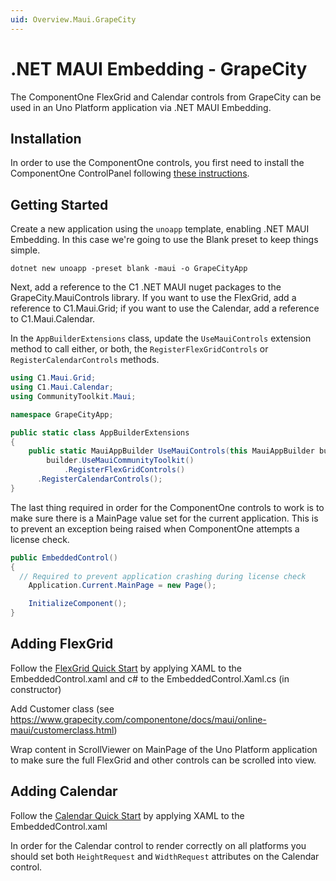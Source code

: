 ```yaml
---
uid: Overview.Maui.GrapeCity
---
```

# .NET MAUI Embedding - GrapeCity

The ComponentOne FlexGrid and Calendar controls from GrapeCity can be used in an Uno Platform application via .NET MAUI Embedding. 

## Installation

In order to use the ComponentOne controls, you first need to install the ComponentOne ControlPanel following [these instructions](https://www.grapecity.com/componentone/docs/maui/online-maui/get-started.html).

## Getting Started

Create a new application using the `unoapp` template, enabling .NET MAUI Embedding. In this case we're going to use the Blank preset to keep things simple.

`dotnet new unoapp -preset blank -maui -o GrapeCityApp`

Next, add a reference to the C1 .NET MAUI nuget packages to the GrapeCity.MauiControls library. If you want to use the FlexGrid, add a reference to C1.Maui.Grid; if you want to use the Calendar, add a reference to C1.Maui.Calendar.  

In the `AppBuilderExtensions` class, update the `UseMauiControls` extension method to call either, or both, the `RegisterFlexGridControls` or `RegisterCalendarControls` methods.

```cs
using C1.Maui.Grid;
using C1.Maui.Calendar;
using CommunityToolkit.Maui;

namespace GrapeCityApp;

public static class AppBuilderExtensions
{
	public static MauiAppBuilder UseMauiControls(this MauiAppBuilder builder) =>
		builder.UseMauiCommunityToolkit()
			.RegisterFlexGridControls()
      .RegisterCalendarControls();
}
```

The last thing required in order for the ComponentOne controls to work is to make sure there is a MainPage value set for the current application. This is to prevent an exception being raised when ComponentOne attempts a license check.

```cs
public EmbeddedControl()
{
  // Required to prevent application crashing during license check
	Application.Current.MainPage = new Page();

	InitializeComponent();
}
```

## Adding FlexGrid

Follow the [FlexGrid Quick Start](https://www.grapecity.com/componentone/docs/maui/online-maui/flexgrid-quickstart.html) by applying XAML to the EmbeddedControl.xaml and c# to the EmbeddedControl.Xaml.cs (in constructor)

Add Customer class (see https://www.grapecity.com/componentone/docs/maui/online-maui/customerclass.html)

Wrap content in ScrollViewer on MainPage of the Uno Platform application to make sure the full FlexGrid and other controls can be scrolled into view.


## Adding Calendar

Follow the [Calendar Quick Start](https://www.grapecity.com/componentone/docs/maui/online-maui/calendarquickstart.html) by applying XAML to the EmbeddedControl.xaml

In order for the Calendar control to render correctly on all platforms you should set both `HeightRequest` and `WidthRequest` attributes on the Calendar control.

